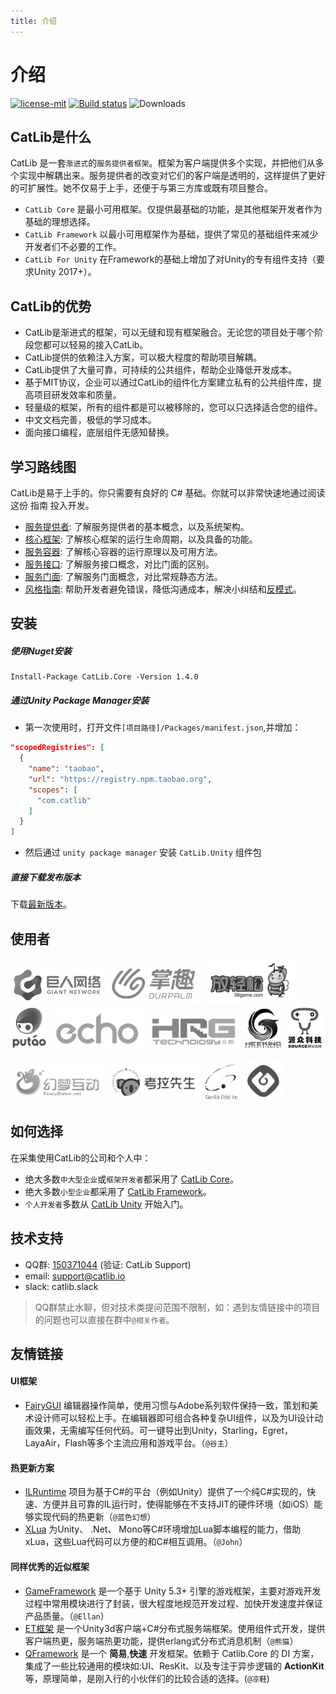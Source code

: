 ```yaml
---
title: 介绍
---
```


# 介绍

<a href="https://github.com/catlib/core/blob/master/LICENSE"><img src="https://img.shields.io/badge/license-MIT-blue.svg" title="license-mit" /></a> <a href="https://ci.appveyor.com/project/catlib/core"><img src="https://ci.appveyor.com/api/projects/status/tk3o571mwbw2rykj?svg=true" title="Build status"/></a> <img src="https://img.shields.io/nuget/dt/CatLib.Core.svg" alt="Downloads" />

## CatLib是什么

CatLib 是一套`渐进式`的`服务提供者框架`。框架为客户端提供多个实现，并把他们从多个实现中解耦出来。服务提供者的改变对它们的客户端是透明的，这样提供了更好的可扩展性。她不仅易于上手，还便于与第三方库或既有项目整合。

- `CatLib Core` 是最小可用框架。仅提供最基础的功能，是其他框架开发者作为基础的理想选择。
- `CatLib Framework` 以最小可用框架作为基础，提供了常见的基础组件来减少开发者们不必要的工作。
- `CatLib For Unity` 在Framework的基础上增加了对Unity的专有组件支持（要求Unity 2017+）。

## CatLib的优势

- CatLib是渐进式的框架，可以无缝和现有框架融合。无论您的项目处于哪个阶段您都可以轻易的接入CatLib。
- CatLib提供的依赖注入方案，可以极大程度的帮助项目解耦。
- CatLib提供了大量可靠，可持续的公共组件，帮助企业降低开发成本。
- 基于MIT协议，企业可以通过CatLib的组件化方案建立私有的公共组件库，提高项目研发效率和质量。
- 轻量级的框架，所有的组件都是可以被移除的，您可以只选择适合您的组件。
- 中文文档完善，极低的学习成本。
- 面向接口编程，底层组件无感知替换。

## 学习路线图

CatLib是易于上手的。你只需要有良好的 C# 基础。你就可以非常快速地通过阅读这份 指南 投入开发。

- [服务提供者](architecture/service-provider.html): 了解服务提供者的基本概念，以及系统架构。
- [核心框架](architecture/framework.html): 了解核心框架的运行生命周期，以及具备的功能。
- [服务容器](architecture/container.html): 了解核心容器的运行原理以及可用方法。
- [服务接口](architecture/api.html): 了解服务接口概念，对比门面的区别。
- [服务门面](architecture/facade.html): 了解服务门面概念，对比常规静态方法。
- [风格指南](style.html): 帮助开发者避免错误，降低沟通成本，解决小纠结和[反模式](anti-pattern.html)。

## 安装

##### 使用Nuget安装

```PM
Install-Package CatLib.Core -Version 1.4.0
```

##### 通过Unity Package Manager安装

- 第一次使用时，打开文件`[项目路径]/Packages/manifest.json`,并增加：

```json
"scopedRegistries": [
  {
    "name": "taobao",
    "url": "https://registry.npm.taobao.org",
    "scopes": [
      "com.catlib"
    ]
  }
]
```

- 然后通过 `unity package manager` 安装 `CatLib.Unity` 组件包

##### 直接下载发布版本

下载[最新版本](https://github.com/CatLib/Core/releases)。

## 使用者

<a href="http://www.ztgame.com/"><img src="../imgs/used/giant.png" width="150px"/></a> <a href="http://www.ourpalm.com/"><img src="../imgs/used/ourpalm.png" width="150px"/></a> <a href="http://www.06game.com/"><img src="../imgs/used/06game.png" width="150px"/></a> <a href="http://www.putao.com/"><img src="../imgs/used/putao.png" width="60px"/></a> <a href="http://www.app-echo.com/"><img src="../imgs/used/echo.png" width="150px"/></a> <a href="http://www.hrgame.com.cn/"><img src="../imgs/used/hrg.png" width="150px"/></a> <a href="http://www.heeking.com"><img src="../imgs/used/heeking.png" width="65px"/></a> <a href="http://www.sourcemuch.com"><img src="../imgs/used/sourcemuch.png" width="60px"/></a>

<a href="http://www.fancydream.net"><img src="../imgs/used/fancydream.png" width="150px"/></a> <a href="https://www.koalac.com/"><img src="../imgs/used/koalac.png" width="150px"/></a> <a href="http://www.geniusorbit.com/"><img src="../imgs/used/geniusorbit.png" width="60px"/></a> <a href="http://geescan.com"><img src="../imgs/used/geescan.png" width="65px"/></a>

## 如何选择

在采集使用CatLib的公司和个人中：

- 绝大多数`中大型企业`或`框架开发者`都采用了 [CatLib Core](https://github.com/CatLib/Core)。
- 绝大多数`小型企业`都采用了 [CatLib Framework](https://github.com/CatLib/Framework)。
- `个人开发者`多数从 [CatLib Unity](https://github.com/CatLib/CatLib) 开始入门。

## 技术支持

- QQ群: [150371044](//shang.qq.com/wpa/qunwpa?idkey=ac3de81fa9b3a4379f80c44e05ff021bcfb51c0fb9092b0741762265a911878b) (验证: CatLib Support)
- email: support@catlib.io
- slack: catlib.slack

> QQ群禁止水聊，但对技术类提问范围不限制，如：遇到友情链接中的项目的问题也可以直接在群中`@相关作者`。

## 友情链接

#### UI框架

- [FairyGUI](http://www.fairygui.com/) 编辑器操作简单，使用习惯与Adobe系列软件保持一致，策划和美术设计师可以轻松上手。在编辑器即可组合各种复杂UI组件，以及为UI设计动画效果，无需编写任何代码。可一键导出到Unity，Starling，Egret， LayaAir，Flash等多个主流应用和游戏平台。（`@谷主`）

#### 热更新方案

- [ILRuntime](https://github.com/Ourpalm/ILRuntime) 项目为基于C#的平台（例如Unity）提供了一个纯C#实现的，快速、方便并且可靠的IL运行时，使得能够在不支持JIT的硬件环境（如iOS）能够实现代码的热更新（`@蓝色幻想`）
- [XLua](https://github.com/Tencent/xLua) 为Unity、 .Net、 Mono等C#环境增加Lua脚本编程的能力，借助xLua，这些Lua代码可以方便的和C#相互调用。（`@John`）

#### 同样优秀的近似框架

- [GameFramework](https://github.com/EllanJiang/GameFramework) 是一个基于 Unity 5.3+ 引擎的游戏框架，主要对游戏开发过程中常用模块进行了封装，很大程度地规范开发过程、加快开发速度并保证产品质量。（`@Ellan`）
- [ET框架](https://github.com/egametang/Egametang) 是一个Unity3d客户端+C#分布式服务端框架。使用组件式开发，提供客户端热更，服务端热更功能，提供erlang式分布式消息机制（`@熊猫`）
- [QFramework](https://github.com/liangxiegame/QFramework) 是一个 **简易**,**快速** 开发框架。依赖于 Catlib.Core 的 DI 方案，集成了一些比较通用的模块如:UI、ResKit、以及专注于异步逻辑的 **ActionKit** 等，原理简单，是刚入行的小伙伴们的比较合适的选择。(`@凉鞋`)
